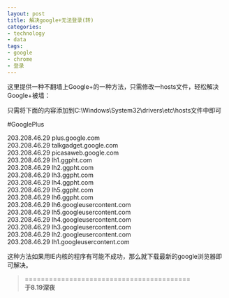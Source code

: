 ```yaml
---
layout: post
title: 解决google+无法登录(转)
categories:
- technology
- data
tags:
- google
- chrome
- 登录
---
```


这里提供一种不翻墙上Google+的一种方法，只需修改一hosts文件，轻松解决Google+被墙：

只需将下面的内容添加到C:\Windows\System32\drivers\etc\hosts文件中即可

  #GooglePlus

  203.208.46.29 plus.google.com		
  203.208.46.29 talkgadget.google.com			
  203.208.46.29 picasaweb.google.com					
  203.208.46.29 lh1.ggpht.com			
  203.208.46.29 lh2.ggpht.com				
  203.208.46.29 lh3.ggpht.com			
  203.208.46.29 lh4.ggpht.com			
  203.208.46.29 lh5.ggpht.com			
  203.208.46.29 lh6.ggpht.com			
  203.208.46.29 lh6.googleusercontent.com			
  203.208.46.29 lh5.googleusercontent.com			
  203.208.46.29 lh4.googleusercontent.com		
  203.208.46.29 lh3.googleusercontent.com		
  203.208.46.29 lh2.googleusercontent.com		
  203.208.46.29 lh1.googleusercontent.com

这种方法如果用IE内核的程序有可能不成功，那么就下载最新的google浏览器即可解决。


> =========================================          
> __于8.19深夜__     